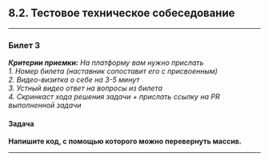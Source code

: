## 8.2. Тестовое техническое собеседование

***

### Билет 3

_**Критерии приемки:** На платформу вам нужно прислать_  
_1. Номер билета (наставник сопоставит его с присвоенным)_  
_2. Видео-визитка о себе на 3-5 минут_  
_3. Устный видео ответ на вопросы из билета_  
_4. Скринкаст хода решения задачи + прислать ссылку на PR выполненной задачи_  

#### Задача

**Напишите код, с помощью которого можно перевернуть массив.**

***
